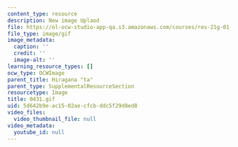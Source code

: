 ```yaml
---
content_type: resource
description: New image Uplaod
file: https://ol-ocw-studio-app-qa.s3.amazonaws.com/courses/res-21g-01-kana-spring-2010/5d642b9eac1502aecfcbddc5f29d8ed8_0431.gif
file_type: image/gif
image_metadata:
  caption: ''
  credit: ''
  image-alt: ''
learning_resource_types: []
ocw_type: OCWImage
parent_title: Hiragana "ta"
parent_type: SupplementalResourceSection
resourcetype: Image
title: 0431.gif
uid: 5d642b9e-ac15-02ae-cfcb-ddc5f29d8ed8
video_files:
  video_thumbnail_file: null
video_metadata:
  youtube_id: null
---
```

